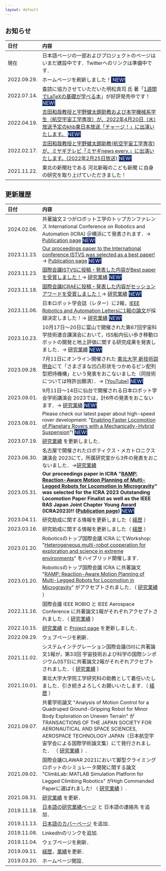 ```yaml
---
layout: default
---
```




## お知らせ

| 日付        | 内容          |
|:-------------|:------------------|
| 現在 | 日本語ページの一部およびプロジェクトのページはいまだ建設中です．Twitterへのリンクは準備中です． |
| 2022.09.29. | ホームページを刷新しました！<span style="background-color:#002266"> <span style="color: white">NEW! </span> </span> |
| 2022.07.14. | 査読に協力させていただいた明松真司 氏 著「<a href="https://amzn.asia/d/do3nRd7" target="_blank">1週間でLaTeXの基礎が学べる本</a>」が好評発売中です！<span style="background-color:#002266"> <span style="color: white">NEW! </span> </span> |
| 2022.04.19. | [吉田和哉教授と宇野健太朗助教および本学機械系学生（航空宇宙工学専攻）が、2022年4月20日（水）放送予定のkhb東日本放送「チャージ！」に出演いたします。](https://www.mech.tohoku.ac.jp/news220419_1/) <span style="background-color:#002266"> <span style="color: white">NEW! </span> </span> |
| 2022.02.17. | [吉田和哉教授と宇野健太朗助教(航空宇宙工学専攻)が、ミヤギテレビ「ミヤギnews every.」に出演いたします。(2022年2月25日放送)](https://www.mech.tohoku.ac.jp/news210222/) <span style="background-color:#002266"> <span style="color: white">NEW! </span> </span> |
| 2021.11.22. | 東北の新聞社である 河北新報のこども新聞 に自身の研究を取り上げていただきました！ |



## 更新履歴

| 日付        | 内容          |
|:------------|:------------------|
| 2024.02.06. | 共著論文２つがロボット工学のトップカンファレンス International Conference on Robotics and Automation (ICRA) ＠横浜にて発表されます．→ [Publication page](./pub.html) <span style="background-color:#002266"> <span style="color: white"> NEW! </span> </span>|
| 2023.11.23. | [Our proceedings paper to the International conference ISTVS was selected as a best paper!]()→ [Publication page](./pub.html) <span style="background-color:#002266"> <span style="color: white"> NEW! </span> </span>|
| 2023.11.23. | [国際会議ISTVSに投稿・発表した内容がBest paperを受賞しました！]()→ [研究業績](./pub_j.html) <span style="background-color:#002266"> <span style="color: white"> NEW! </span> </span>|
| 2023.11.18. | [国際会議ICRAEに投稿・発表した内容がセッションアワードを受賞しました！](https://www.mech.tohoku.ac.jp/prize231122/)→ [研究業績](./pub_j.html) <span style="background-color:#002266"> <span style="color: white"> NEW! </span> </span>|
| 2023.11.06. | 日本ロボット学会誌（レター）に2報，[IEEE Robotics and Automation Lettersに1報の論文](https://ieeexplore.ieee.org/document/10325569)が採録決定しました！→ [研究業績](./pub_j.html) <span style="background-color:#002266"> <span style="color: white"> NEW! </span> </span>|
| 2023.10.23. | 10月17日～20日に富山で開催された第67回宇宙科学技術連合講演会において，ISS船内伝い歩き移動ロボットの開発と地上評価に関する研究成果を発表しました．→ [研究業績](./pub_j.html) <span style="background-color:#002266"> <span style="color: white"> NEW! </span> </span>|
| 2023.09.28. | 7月11日にオンライン開催された <a href="https://shingi.jst.go.jp/list/list_2023/2023_tohoku.html#20230711X-001" target="_blank">東北大学 新技術説明会</a>にて「さまざまな凹凸形状をつかめるピン配列型把持機構」という発表をおこないました（同技術については特許出願済）．→ <a href="https://youtu.be/uEP9wexJkyE?feature=shared" target="_blank">[YouTube]</a> <span style="background-color:#002266"> <span style="color: white"> NEW! </span> </span>|
| 2023.09.01. | 9月11日～14日に仙台で開催される日本ロボット学会学術講演会 2023では，計6件の発表をおこないます．→ [研究業績](./pub_j.html) <span style="background-color:#002266"> <span style="color: white"> NEW! </span> </span>|
| 2023.08.01. | Please check our latest paper about high-speed rover development: "<a href="https://arxiv.org/pdf/2307.04494.pdf" target="_blank">Enabling Faster Locomotion of Planetary Rovers with a Mechanically-Hybrid Suspension</a>"! <span style="background-color:#002266"> <span style="color: white"> NEW! </span> </span>|
| 2023.07.19. | [研究業績](./pub_j.html) を更新しました． |
| 2023.06.30. | 名古屋で開催されたロボティクス・メカトロニクス講演会 2023にて，所属研究室から3件の発表をおこないました．→[研究業績](./pub_j.html) |
| 2023.05.31. | **Our proceedings paper in ICRA "[RAMP: Reaction-Aware Motion Planning of Multi-Legged Robots for Locomotion in Microgravity](https://arxiv.org/abs/2301.07996)" was selected for the ICRA 2023 Outstanding Locomotion Paper Finalist as well as the IEEE RAS Japan Joint Chapter Young Award (ICRA2023)!! ([Publication page](./pub.html))** <span style="background-color:#002266"> <span style="color: white"> NEW! </span> </span>|
| 2023.04.11. | 研究助成に関する情報を更新しました（ [経歴](./bio_j.html) ） |
| 2023.03.16. | 研究助成に関する情報を更新しました（ [経歴](./bio_j.html) ） |
| 2023.01.20. | Roboticsのトップ国際会議 ICRA にてWorkshop: "[Heterogeneous multi-robot cooperation for exploration and science in extreme environments](https://espace.epfl.ch/hermes/)" をハイブリッド開催します． |
| 2023.01.20. | Roboticsのトップ国際会議 ICRA に共著論文 "[RAMP: Reaction-Aware Motion Planning of Multi-Legged Robots for Locomotion in Microgravity](https://arxiv.org/abs/2301.07996)" がアクセプトされました．（ [研究業績](./pub_j.html) ） |
| 2022.11.16. | 国際会議 IEEE ROBIO と IEEE Aerospace Conference に共著論文1報がそれぞれアクセプトされました．（ [研究業績](./pub_j.html) ） |
| 2022.10.15. | [研究業績](./pub_j.html) と [Project page](./proj.html) を更新しました． |
| 2022.09.29. | ウェブページを刷新． |
| 2021.11.02. | システムインテグレーション国際会議(SII)に共著論文1報が，第33回 宇宙技術および科学の国際シンポジウム(ISTS)に共著論文2報がそれぞれアクセプトされました．（ [研究業績](./pub_j.html) ） |
| 2021.10.01. | 東北大学大学院工学研究科の助教として着任いたしました．引き続きよろしくお願いいたします．（ [経歴](./bio_j.html) ） |
| 2021.09.07. | 共著学術論文 "Analysis of Motion Control for a Quadruped Ground-Gripping Robot for Minor Body Exploration on Uneven Terrain" が TRANSACTIONS OF THE JAPAN SOCIETY FOR AERONAUTICAL AND SPACE SCIENCES, AEROSPACE TECHNOLOGY JAPAN（日本航空宇宙学会による国際学術論文集）にて発行されました． （ [研究業績](./pub_j.html) ）.  |
| 2021.09.02. | 国際会議CLAWAR 2021において脚型クライミングロボットのシミュレータ開発に関する論文 "ClimbLab: MATLAB Simulation Platform for Legged Climbing Robotics" がHigh Commended Paperに選ばれました! （ [研究業績](./pub_j.html) ）. |
| 2021.08.31. | [研究業績](./pub_j.html) を更新．  |
| 2019.11.18. | [日本語の研究業績ページ](./pub_j.html) と 日本語の連絡先 を追加．  |
| 2019.11.13. | [日本語のカバーページ](./index_j.html) を追加．  |
| 2019.11.08. | LinkedInのリンクを追加.  |
| 2019.11.04. | ウェブページを刷新．  |
| 2019.09.11. | [経歴](./bio.html)，[業績](./pub.html)を更新．  |
| 2019.03.20. | ホームページ開設．  |










